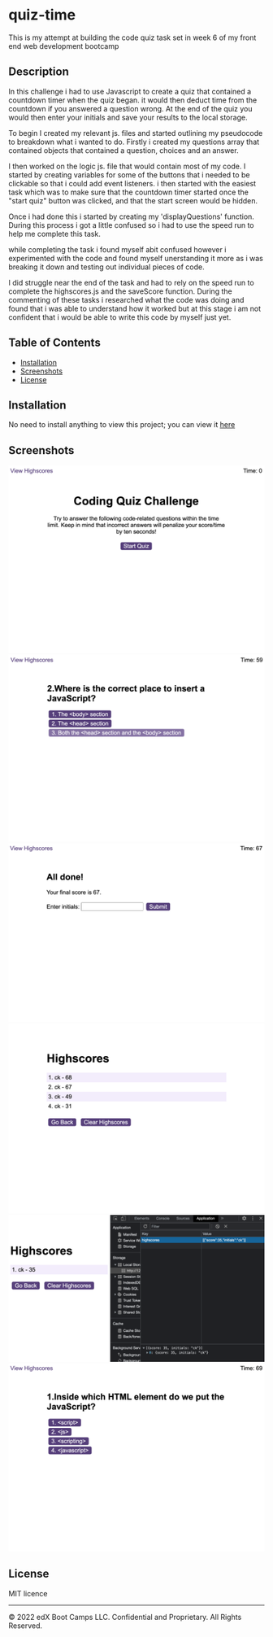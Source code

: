 # quiz-time
This is my attempt at building the code quiz task set in week 6 of my front end web development bootcamp

## Description

In this challenge i had to use Javascript to create a quiz that contained a countdown timer when the quiz began. it would then deduct time from the countdown if you answered a question wrong. At the end of the quiz you would then enter your initials and save your results to the local storage.

To begin I created my relevant js. files and started outlining my pseudocode to breakdown what i wanted to do. Firstly i created my questions array that contained objects that contained a question, choices and an answer.

I then worked on the logic js. file that would contain most of my code. I started by creating variables for some of the buttons that i needed to be clickable so that i could add event listeners. i then started with the easiest task which was to make sure that the countdown timer started once the "start quiz" button was clicked, and that the start screen would be hidden.

Once i had done this i started by creating my 'displayQuestions' function. During this process i got a little confused so i had to use the speed run to help me complete this task.

while completing the task i found myself abit confused however i experimented with the code and found myself unerstanding it more as i was breaking it down and testing out individual pieces of code. 

I did struggle near the end of the task and had to rely on the speed run to complete the highscores.js and the saveScore function. During the commenting of these tasks i researched what the code was doing and found that i was able to understand how it worked but at this stage i am not confident that i would be able to write this code by myself just yet.

## Table of Contents

- [Installation](#installation)
- [Screenshots](#screenshots)
- [License](#license)

## Installation

No need to install anything to view this project; you can view it [here]()

## Screenshots

![screenshot](./assets/images/screenshot-1.png)
![screenshot](./assets/images/screenshot-2.png)
![screenshot](./assets/images/screenshot-3.png)
![screenshot](./assets/images/screenshot-4.png)
![screenshot](./assets/images/screenshot-5.png)
![screenshot](./assets/images/screenshot-6.png)

## License

MIT licence

---

© 2022 edX Boot Camps LLC. Confidential and Proprietary. All Rights Reserved.

